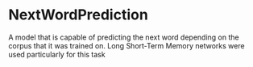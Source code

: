 # NextWordPrediction
A model that is capable of predicting the next word
 depending on the corpus that it was trained on. Long
 Short-Term Memory networks were used particularly
 for this task
